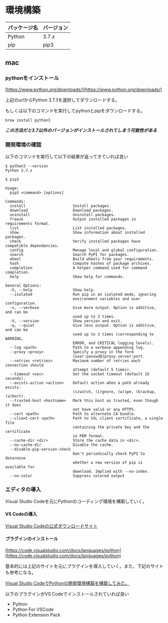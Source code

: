 # 環境構築
パッケージ名 | バージョン
:-- | :--
Python | 3.7.x
pip | pip3

## mac
### pythonをインストール
[https://www.python.org/downloads/](https://www.python.org/downloads/)

上記のurlからPython 3.7.3を選択してダウンロードする。

もしくは以下のコマンドを実行してpythonとpipをダウンロードする。

```
brew install python3
```

***この方法だと3.7以外のバージョンがインストールされてしまう可能性がある***

### 開発環境の確認
以下のコマンドを実行して以下の結果が返ってきていれば良い

```
$ python3 --version
Python 3.7.x
```
```
$ pip3

Usage:   
  pip3 <command> [options]

Commands:
  install                     Install packages.
  download                    Download packages.
  uninstall                   Uninstall packages.
  freeze                      Output installed packages in requirements format.
  list                        List installed packages.
  show                        Show information about installed packages.
  check                       Verify installed packages have compatible dependencies.
  config                      Manage local and global configuration.
  search                      Search PyPI for packages.
  wheel                       Build wheels from your requirements.
  hash                        Compute hashes of package archives.
  completion                  A helper command used for command completion.
  help                        Show help for commands.

General Options:
  -h, --help                  Show help.
  --isolated                  Run pip in an isolated mode, ignoring
                              environment variables and user configuration.
  -v, --verbose               Give more output. Option is additive, and can be
                              used up to 3 times.
  -V, --version               Show version and exit.
  -q, --quiet                 Give less output. Option is additive, and can be
                              used up to 3 times (corresponding to WARNING,
                              ERROR, and CRITICAL logging levels).
  --log <path>                Path to a verbose appending log.
  --proxy <proxy>             Specify a proxy in the form
                              [user:passwd@]proxy.server:port.
  --retries <retries>         Maximum number of retries each connection should
                              attempt (default 5 times).
  --timeout <sec>             Set the socket timeout (default 15 seconds).
  --exists-action <action>    Default action when a path already exists:
                              (s)witch, (i)gnore, (w)ipe, (b)ackup, (a)bort).
  --trusted-host <hostname>   Mark this host as trusted, even though it does
                              not have valid or any HTTPS.
  --cert <path>               Path to alternate CA bundle.
  --client-cert <path>        Path to SSL client certificate, a single file
                              containing the private key and the certificate
                              in PEM format.
  --cache-dir <dir>           Store the cache data in <dir>.
  --no-cache-dir              Disable the cache.
  --disable-pip-version-check
                              Don't periodically check PyPI to determine
                              whether a new version of pip is available for
                              download. Implied with --no-index.
  --no-color                  Suppress colored output
```

### エディタの導入
Visual Studio Codeを元にPythonのコーディング環境を構築していく。
#### VS Codeの導入
[Visual Studio Codeの公式ダウンロードサイト](https://code.visualstudio.com/)

#### プラグインのインストール
[https://code.visualstudio.com/docs/languages/python](https://code.visualstudio.com/docs/languages/python)

基本的には上記のサイトを元にプラグインを導入していく。また、下記のサイトも参考になる。

[Visual Studio CodeでPythonの開発環境構築を構築してみた。](https://dev.classmethod.jp/tool/python-pyenv-vscode/)

以下のプラグインがVS Codeでインストールされていれば良い

- Python
- Python For VSCode
- Python Extension Pack